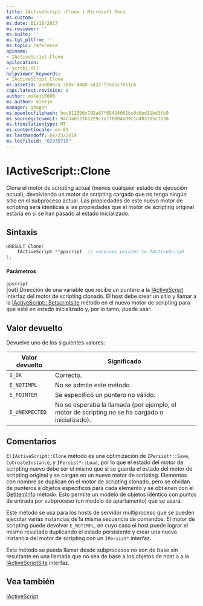 ```yaml
---
title: IActiveScript::Clone | Microsoft Docs
ms.custom: ''
ms.date: 01/18/2017
ms.reviewer: ''
ms.suite: ''
ms.tgt_pltfrm: ''
ms.topic: reference
apiname:
- IActiveScript.Clone
apilocation:
- scrobj.dll
helpviewer_keywords:
- IActiveScript_Clone
ms.assetid: aa000b2a-7085-448d-a422-f7adac7851cb
caps.latest.revision: 8
author: mikejo5000
ms.author: mikejo
manager: ghogen
ms.openlocfilehash: bec912596c792a67f65434062bc0d0ed11bd3fb9
ms.sourcegitcommit: 94b3a052fb1229c7e7f8804b09c1d403385c7630
ms.translationtype: MT
ms.contentlocale: es-ES
ms.lasthandoff: 04/23/2019
ms.locfileid: "62935710"
---
```

# <a name="iactivescriptclone"></a>IActiveScript::Clone
Clona el motor de scripting actual (menos cualquier estado de ejecución actual), devolviendo un motor de scripting cargado que no tenga ningún sitio en el subproceso actual. Las propiedades de este nuevo motor de scripting será idénticas a las propiedades que el motor de scripting original estaría en si se han pasado al estado inicializado.  
  
## <a name="syntax"></a>Sintaxis  
  
```cpp
HRESULT Clone(  
    IActiveScript **ppscript  // receives pointer to IActiveScript  
);  
```  
  
#### <a name="parameters"></a>Parámetros  
 `ppscript`  
 [out] Dirección de una variable que recibe un puntero a la [IActiveScript](../../winscript/reference/iactivescript.md) interfaz del motor de scripting clonado. El host debe crear un sitio y llamar a la [IActiveScript:: Setscriptsite](../../winscript/reference/iactivescript-setscriptsite.md) método en el nuevo motor de scripting para que esté en estado inicializado y, por lo tanto, puede usar.  
  
## <a name="return-value"></a>Valor devuelto  
 Devuelve uno de los siguientes valores:  
  
|Valor devuelto|Significado|  
|------------------|-------------|  
|`S_OK`|Correcto.|  
|`E_NOTIMPL`|No se admite este método.|  
|`E_POINTER`|Se especificó un puntero no válido.|  
|`E_UNEXPECTED`|No se esperaba la llamada (por ejemplo, el motor de scripting no se ha cargado o inicializado).|  
  
## <a name="remarks"></a>Comentarios  
 El `IActiveScript::Clone` método es una optimización de `IPersist*::Save`, `CoCreateInstance`, y `IPersist*::Load`, por lo que el estado del motor de scripting nuevo debe ser el mismo que si se guarda el estado del motor de scripting original y se cargan en un nuevo motor de scripting. Elementos con nombre se duplican en el motor de scripting clonado, pero se olvidan de punteros a objetos específicos para cada elemento y se obtienen con el [GetItemInfo](../../winscript/reference/iactivescriptsite-getiteminfo.md) método. Esto permite un modelo de objetos idéntico con puntos de entrada por subproceso (un modelo de apartamento) que se usará.  
  
 Este método se usa para los hosts de servidor multiproceso que se pueden ejecutar varias instancias de la misma secuencia de comandos. El motor de scripting puede devolver `E_NOTIMPL`, en cuyo caso el host puede lograr el mismo resultado duplicando el estado persistente y crear una nueva instancia del motor de scripting con un `IPersist*` interfaz.  
  
 Este método se pueda llamar desde subprocesos no son de base sin resultante en una llamada que no sea de base a los objetos de host o a la [IActiveScriptSite](../../winscript/reference/iactivescriptsite.md) interfaz.  
  
## <a name="see-also"></a>Vea también  
 [IActiveScript](../../winscript/reference/iactivescript.md)